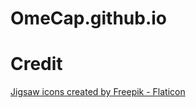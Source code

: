 # OmeCap.github.io

# Credit
<a href="https://www.flaticon.com/free-icons/jigsaw" title="jigsaw icons">Jigsaw icons created by Freepik - Flaticon</a>
